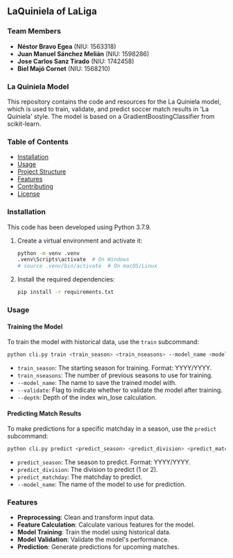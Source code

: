 ## LaQuiniela of LaLiga

### Team Members

- **Néstor Bravo Egea** (NIU: 1563318)
- **Juan Manuel Sánchez Melián** (NIU: 1598286)
- **Jose Carlos Sanz Tirado** (NIU: 1742458)
- **Biel Majó Cornet** (NIU: 1568210)

### La Quiniela Model

This repository contains the code and resources for the La Quiniela model, which is used to train, validate, and predict soccer match results in 'La Quiniela' style. The model is based on a GradientBoostingClassifier from scikit-learn.

### Table of Contents

- [Installation](#installation)
- [Usage](#usage)
- [Project Structure](#project-structure)
- [Features](#features)
- [Contributing](#contributing)
- [License](#license)

### Installation

This code has been developed using Python 3.7.9.

1. Create a virtual environment and activate it:
   ```bash
   python -m venv .venv
   .venv\Scripts\activate  # On Windows
   # source .venv/bin/activate  # On macOS/Linux
   ```

2. Install the required dependencies:
   ```bash
   pip install -r requirements.txt
   ```

### Usage

#### Training the Model

To train the model with historical data, use the `train` subcommand:
```bash
python cli.py train <train_season> <train_nseasons> --model_name <model_name> [--validate] [--depth <depth>]
```
- `train_season`: The starting season for training. Format: YYYY/YYYY.
- `train_nseasons`: The number of previous seasons to use for training.
- `--model_name`: The name to save the trained model with.
- `--validate`: Flag to indicate whether to validate the model after training.
- `--depth`: Depth of the index win_lose calculation.

#### Predicting Match Results

To make predictions for a specific matchday in a season, use the `predict` subcommand:
```bash
python cli.py predict <predict_season> <predict_division> <predict_matchday> --model_name <model_name>
```
- `predict_season`: The season to predict. Format: YYYY/YYYY.
- `predict_division`: The division to predict (1 or 2).
- `predict_matchday`: The matchday to predict.
- `--model_name`: The name of the model to use for prediction.

### Features

- **Preprocessing**: Clean and transform input data.
- **Feature Calculation**: Calculate various features for the model.
- **Model Training**: Train the model using historical data.
- **Model Validation**: Validate the model's performance.
- **Prediction**: Generate predictions for upcoming matches.
